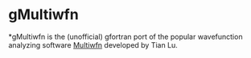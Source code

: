 # gMultiwfn
*gMultiwfn is the (unofficial) gfortran port of the popular wavefunction analyzing software [Multiwfn](http://sobereva.com/multiwfn) developed by Tian Lu.
